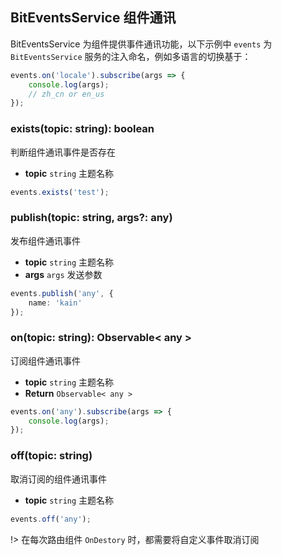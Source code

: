 ## BitEventsService 组件通讯

BitEventsService 为组件提供事件通讯功能，以下示例中 `events` 为 `BitEventsService` 服务的注入命名，例如多语言的切换基于：

```typescript
events.on('locale').subscribe(args => {
    console.log(args);
    // zh_cn or en_us
});
```

### exists(topic: string): boolean

判断组件通讯事件是否存在

- **topic** `string` 主题名称

```typescript
events.exists('test');
```

### publish(topic: string, args?: any)

发布组件通讯事件

- **topic** `string` 主题名称
- **args** `args` 发送参数

``` typescript
events.publish('any', {
    name: 'kain'
});
```

### on(topic: string): Observable< any >

订阅组件通讯事件

- **topic** `string` 主题名称
- **Return** `Observable< any >`

```typescript
events.on('any').subscribe(args => {
    console.log(args);
});
```

### off(topic: string)

取消订阅的组件通讯事件

- **topic** `string` 主题名称

```typescript
events.off('any');
```

!> 在每次路由组件 `OnDestory` 时，都需要将自定义事件取消订阅
